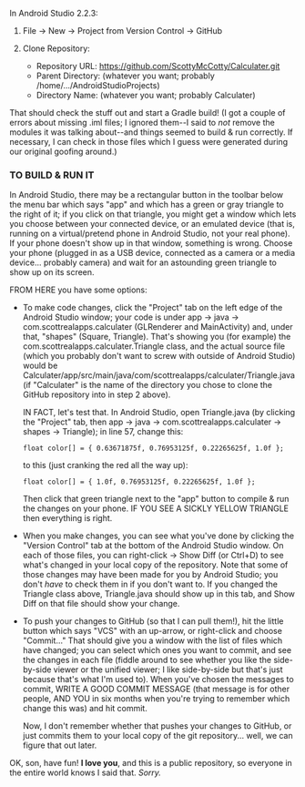 In Android Studio 2.2.3:

1. File -> New -> Project from Version Control -> GitHub

2. Clone Repository:
   - Repository URL: https://github.com/ScottyMcCotty/Calculater.git
   - Parent Directory: (whatever you want; probably
     /home/.../AndroidStudioProjects)
   - Directory Name: (whatever you want; probably Calculater)

That should check the stuff out and start a Gradle build!  (I got a couple of
errors about missing .iml files; I ignored them--I said to *not* remove the
modules it was talking about--and things seemed to build & run correctly.  If
necessary, I can check in those files which I guess were generated during our
original goofing around.)

### TO BUILD & RUN IT

In Android Studio, there may be a rectangular button in
the toolbar below the menu bar which says "app" and which has a green or gray
triangle to the right of it; if you click on that triangle, you might get a
window which lets you choose between your connected device, or an emulated
device (that is, running on a virtual/pretend phone in Android Studio, not
your real phone).  If your phone doesn't show up in that window, something is
wrong.  Choose your phone (plugged in as a USB device, connected as a camera
or a media device... probably camera) and wait for an astounding green
triangle to show up on its screen.

FROM HERE you have some options:

- To make code changes, click the "Project" tab on the left edge of the Android
  Studio window; your code is under app -> java -> com.scottrealapps.calculater
  (GLRenderer and MainActivity) and, under that, "shapes" (Square, Triangle).
  That's showing you (for example) the com.scottrealapps.calculater.Triangle
  class, and the actual source file (which you probably don't want to screw
  with outside of Android Studio) would be
  Calculater/app/src/main/java/com/scottrealapps/calculater/Triangle.java (if
  "Calculater" is the name of the directory you chose to clone the GitHub
  repository into in step 2 above).
  
  IN FACT, let's test that.  In Android Studio, open Triangle.java (by clicking
  the "Project" tab, then app -> java -> com.scottrealapps.calculater -> shapes -> Triangle); in line 57, change this:

      float color[] = { 0.63671875f, 0.76953125f, 0.22265625f, 1.0f };

  to this (just cranking the red all the way up):

      float color[] = { 1.0f, 0.76953125f, 0.22265625f, 1.0f };
 
  Then click that green triangle next to the "app" button to compile & run the
  changes on your phone.  IF YOU SEE A SICKLY YELLOW TRIANGLE then everything
  is right.

- When you make changes, you can see what you've done by clicking the "Version
  Control" tab at the bottom of the Android Studio window.  On each of those
  files, you can right-click -> Show Diff (or Ctrl+D) to see what's changed in
  your local copy of the repository.  Note that some of those changes may have
  been made for you by Android Studio; you don't *have* to check them in if
  you don't want to.  If you changed the Triangle class above, Triangle.java
  should show up in this tab, and Show Diff on that file should show your
  change.

- To push your changes to GitHub (so that I can pull them!), hit the little
  button which says "VCS" with an up-arrow, or right-click
  and choose "Commit..."  That should give you a window with the list of
  files which have changed; you can select which ones you want to commit, and
  see the changes in each file (fiddle around to see whether you like the
  side-by-side viewer or the unified viewer; I like side-by-side but that's
  just because that's what I'm used to).  When you've chosen the messages to
  commit, WRITE A GOOD COMMIT MESSAGE (that message is for other people, AND
  YOU in six months when you're trying to remember which change this was) and
  hit commit.

  Now, I don't remember whether that pushes your changes to GitHub, or just
  commits them to your local copy of the git repository... well, we can figure
  that out later.

OK, son, have fun!  **I love you**, and this is a public repository, so everyone
in the entire world knows I said that.  *Sorry.*

